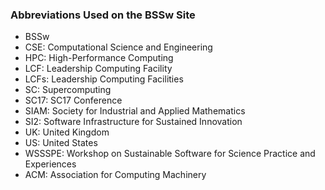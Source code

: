 ### Abbreviations Used on the BSSw Site


- BSSw
- CSE: Computational Science and Engineering
- HPC: High-Performance Computing
- LCF: Leadership Computing Facility
- LCFs: Leadership Computing Facilities
- SC: Supercomputing
- SC17: SC17 Conference
- SIAM: Society for Industrial and Applied Mathematics
- SI2: Software Infrastructure for Sustained Innovation
- UK: United Kingdom
- US: United States
- WSSSPE: Workshop on Sustainable Software for Science Practice and Experiences
- ACM: Association for Computing Machinery

<!---
Publish: no
---!>
